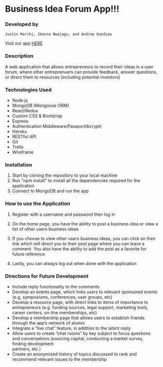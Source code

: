 # Business Idea Forum App!!!


### Developed by

```
Justin Marchi, Ikenna Nwajagu, and Andrew Kandiew
```

Visit our app <a href = "https://project3-business-idea-forum.herokuapp.com/" target="_blank"> HERE </a>


### Description

A web application that allows entrepreneurs to record their ideas in a user forum, where other entreprenuers can provide feedback, answer questions, or direct them to resources (including potential investors)


### Technologies Used

* Node.js
* MongoDB (Mongoose ORM)
* React/Redux
* Custom CSS & Bootstrap
* Express
* Authentication Middleware(Passport/bcrypt)
* Heroku 
* RESTful API
* Git
* Trello
* Wireframe 


### Installation

1. Start by cloning the repository to your local machine
2. Run "npm install" to install all the dependencies required for the application
3. Connect to MongoDB and run the app


### How to use the Application

1. Register with a username and password then log in

2. On the home page, you have the ability to post a business idea or view a list of other users business ideas 

3. If you choose to view other users business ideas, you can click on their link which will direct you to their post page where you can leave a comment. You also      have the ability to add the post as a favorite for future reference

4. Lastly, you can always log out when done with the application


### Directions for Future Development

* Include reply functionality to the comments
* Develop an events page, which links users to relevant sponsored events (e.g. symposiums, conferences, user groups, etc)
* Develop a resource page, with direct links to items of importance to entrepreneurs (e.g. funding sources, legal support, marketing tools, career centers, on-line   memberships, etc)
* Develop a membership page that allows users to establish friends through the app’s network of alumni
* Integrate a “live chat” feature, in addition to the latent reply
* Allow users to create ”chat rooms” by key subject to focus questions and conversations (sourcing capital, conducting a market survey, finding development     
  partners, etc.)
* Create an anonymized history of topics discussed to rank and recommend relevant issues to the membership

